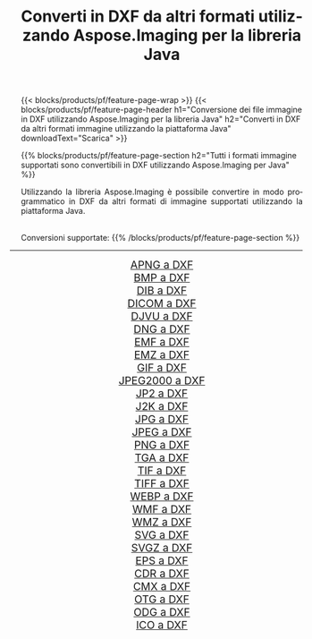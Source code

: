 ﻿---
title: Converti in DXF da altri formati utilizzando Aspose.Imaging per la libreria Java 
weight: 3920
url: /it/java/conversion/to/dxf 
lang: it
langdirlevel: 2
locales: zh-hans,ja,it,ru,de,es,fr,nl,id,lt,pl,pt,vi,tr,ko,zh-hant,ar,hi,th,sv,cs,uk,he
description: Usando Aspose.Imaging puoi convertire in DXF da altri formati usando Java
---

{{< blocks/products/pf/feature-page-wrap >}}
{{< blocks/products/pf/feature-page-header h1="Conversione dei file immagine in DXF utilizzando Aspose.Imaging per la libreria Java" h2="Converti in DXF da altri formati immagine utilizzando la piattaforma Java" downloadText="Scarica" >}}


{{% blocks/products/pf/feature-page-section  h2="Tutti i formati immagine supportati sono convertibili in DXF utilizzando Aspose.Imaging per Java" %}}
<p align=justify>Utilizzando la libreria Aspose.Imaging è possibile convertire in modo programmatico in DXF da altri formati di immagine supportati utilizzando la piattaforma Java.</p>
<br/>
Conversioni supportate:
{{% /blocks/products/pf/feature-page-section %}}
<div class="container-fluid productfamilypage bg-gray">
    <div class="convertypes bg-gray agp-content section">
        <div class="container">
		<hr style="margin-left:-20px;"/>
		<div class="row other-converters" style="gap: 10px;font-size: 19px;text-align:center;">
		    <div class='col-md-2 other-converter remove-lp remove-rp'><a href="/imaging/it/java/conversion/apng-to-dxf" style="padding:15px;">APNG a DXF</a></div>
<div class='col-md-2 other-converter remove-lp remove-rp'><a href="/imaging/it/java/conversion/bmp-to-dxf" style="padding:15px;">BMP a DXF</a></div>
<div class='col-md-2 other-converter remove-lp remove-rp'><a href="/imaging/it/java/conversion/dib-to-dxf" style="padding:15px;">DIB a DXF</a></div>
<div class='col-md-2 other-converter remove-lp remove-rp'><a href="/imaging/it/java/conversion/dicom-to-dxf" style="padding:15px;">DICOM a DXF</a></div>
<div class='col-md-2 other-converter remove-lp remove-rp'><a href="/imaging/it/java/conversion/djvu-to-dxf" style="padding:15px;">DJVU a DXF</a></div>
<div class='col-md-2 other-converter remove-lp remove-rp'><a href="/imaging/it/java/conversion/dng-to-dxf" style="padding:15px;">DNG a DXF</a></div>
<div class='col-md-2 other-converter remove-lp remove-rp'><a href="/imaging/it/java/conversion/emf-to-dxf" style="padding:15px;">EMF a DXF</a></div>
<div class='col-md-2 other-converter remove-lp remove-rp'><a href="/imaging/it/java/conversion/emz-to-dxf" style="padding:15px;">EMZ a DXF</a></div>
<div class='col-md-2 other-converter remove-lp remove-rp'><a href="/imaging/it/java/conversion/gif-to-dxf" style="padding:15px;">GIF a DXF</a></div>
<div class='col-md-2 other-converter remove-lp remove-rp'><a href="/imaging/it/java/conversion/jpeg2000-to-dxf" style="padding:15px;">JPEG2000 a DXF</a></div>
<div class='col-md-2 other-converter remove-lp remove-rp'><a href="/imaging/it/java/conversion/jp2-to-dxf" style="padding:15px;">JP2 a DXF</a></div>
<div class='col-md-2 other-converter remove-lp remove-rp'><a href="/imaging/it/java/conversion/j2k-to-dxf" style="padding:15px;">J2K a DXF</a></div>
<div class='col-md-2 other-converter remove-lp remove-rp'><a href="/imaging/it/java/conversion/jpg-to-dxf" style="padding:15px;">JPG a DXF</a></div>
<div class='col-md-2 other-converter remove-lp remove-rp'><a href="/imaging/it/java/conversion/jpeg-to-dxf" style="padding:15px;">JPEG a DXF</a></div>
<div class='col-md-2 other-converter remove-lp remove-rp'><a href="/imaging/it/java/conversion/png-to-dxf" style="padding:15px;">PNG a DXF</a></div>
<div class='col-md-2 other-converter remove-lp remove-rp'><a href="/imaging/it/java/conversion/tga-to-dxf" style="padding:15px;">TGA a DXF</a></div>
<div class='col-md-2 other-converter remove-lp remove-rp'><a href="/imaging/it/java/conversion/tif-to-dxf" style="padding:15px;">TIF a DXF</a></div>
<div class='col-md-2 other-converter remove-lp remove-rp'><a href="/imaging/it/java/conversion/tiff-to-dxf" style="padding:15px;">TIFF a DXF</a></div>
<div class='col-md-2 other-converter remove-lp remove-rp'><a href="/imaging/it/java/conversion/webp-to-dxf" style="padding:15px;">WEBP a DXF</a></div>
<div class='col-md-2 other-converter remove-lp remove-rp'><a href="/imaging/it/java/conversion/wmf-to-dxf" style="padding:15px;">WMF a DXF</a></div>
<div class='col-md-2 other-converter remove-lp remove-rp'><a href="/imaging/it/java/conversion/wmz-to-dxf" style="padding:15px;">WMZ a DXF</a></div>
<div class='col-md-2 other-converter remove-lp remove-rp'><a href="/imaging/it/java/conversion/svg-to-dxf" style="padding:15px;">SVG a DXF</a></div>
<div class='col-md-2 other-converter remove-lp remove-rp'><a href="/imaging/it/java/conversion/svgz-to-dxf" style="padding:15px;">SVGZ a DXF</a></div>
<div class='col-md-2 other-converter remove-lp remove-rp'><a href="/imaging/it/java/conversion/eps-to-dxf" style="padding:15px;">EPS a DXF</a></div>
<div class='col-md-2 other-converter remove-lp remove-rp'><a href="/imaging/it/java/conversion/cdr-to-dxf" style="padding:15px;">CDR a DXF</a></div>
<div class='col-md-2 other-converter remove-lp remove-rp'><a href="/imaging/it/java/conversion/cmx-to-dxf" style="padding:15px;">CMX a DXF</a></div>
<div class='col-md-2 other-converter remove-lp remove-rp'><a href="/imaging/it/java/conversion/otg-to-dxf" style="padding:15px;">OTG a DXF</a></div>
<div class='col-md-2 other-converter remove-lp remove-rp'><a href="/imaging/it/java/conversion/odg-to-dxf" style="padding:15px;">ODG a DXF</a></div>
<div class='col-md-2 other-converter remove-lp remove-rp'><a href="/imaging/it/java/conversion/ico-to-dxf" style="padding:15px;">ICO a DXF</a></div>
                </div>
        </div>
    </div>
</div>
<br/>


